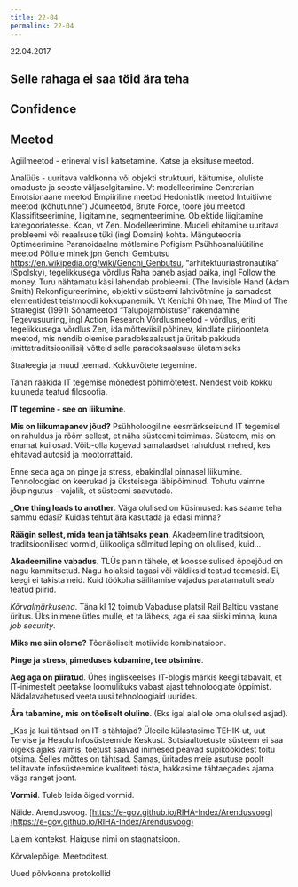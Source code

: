 ```yaml
---
title: 22-04
permalink: 22-04
---
```



22.04.2017

## Selle rahaga ei saa töid ära teha

## Confidence

## Meetod

<span color='red'>A</span>giilmeetod - erineval viisil katsetamine. Katse ja eksituse meetod. 

Analüüs - uuritava valdkonna või objekti struktuuri, käitumise, oluliste omaduste ja seoste väljaselgitamine. Vt modelleerimine
Contrarian
Emotsionaane meetod
Empiiriline meetod
Hedonistlik meetod
Intuitiivne meetod (kõhutunne”)
Jõumeetod, Brute Force, toore jõu meetod
Klassifitseerimine, liigitamine, segmenteerimine. Objektide liigitamine kategooriatesse.
Koan, vt Zen. 
Modelleerimine. Mudeli ehitamine uuritava probleemi või reaalsuse tüki (ingl Domain) kohta.
Mänguteooria
Optimeerimine
Paranoidaalne mõtlemine
Pofigism
Psühhoanalüütiline meetod
Põllule minek jpn Genchi Gembutsu https://en.wikipedia.org/wiki/Genchi_Genbutsu, “arhitektuuriastronautika” (Spolsky), tegelikkusega võrdlus 
Raha paneb asjad paika, ingl Follow the money. Turu nähtamatu käsi lahendab probleemi. (The Invisible Hand (Adam Smith) 
Rekonfigureerimine, objekti v süsteemi lahtivõtmine ja samadest elementidest teistmoodi kokkupanemik. Vt Kenichi Ohmae, The Mind of The Strategist (1991)
Sõnameetod
“Talupojamõistuse” rakendamine
Tegevusuuring, ingl Action Research 
Võrdlusmeetod - võrdlus, eriti tegelikkusega võrdlus
Zen, ida mõtteviisil põhinev, kindlate piirjoonteta meetod, mis nendib olemise paradoksaalsust ja üritab pakkuda (mittetraditsioonilisi) võtteid selle paradoksaalsuse ületamiseks



Strateegia ja muud teemad. Kokkuvõtete tegemine.


Tahan rääkida IT tegemise mõnedest põhimõtetest. Nendest võib kokku kujuneda teatud filosoofia.

__IT tegemine - see on liikumine__.

__Mis on liikumapanev jõud?__ Psühholoogiline eesmärkseisund IT tegemisel on rahuldus ja rõõm sellest, et näha süsteemi toimimas. Süsteem, mis on enamat kui osad. Võib-olla kogevad samalaadset rahuldust mehed, kes ehitavad autosid ja mootorrattaid.

Enne seda aga on pinge ja stress, ebakindlal pinnasel liikumine. Tehnoloogiad on keerukad ja üksteisega läbipõiminud. Tohutu vaimne jõupingutus - vajalik, et süsteemi saavutada.

___One thing leads to another__. Väga olulised on küsimused: kas saame teha sammu edasi? Kuidas tehtut ära kasutada ja edasi minna?

__Räägin sellest, mida tean ja tähtsaks pean__. Akadeemiline traditsioon, traditsioonilised vormid, ülikooliga sõlmitud leping on olulised, kuid...  

__Akadeemiline vabadus__. TLÜs panin tähele, et koosseisulised õppejõud on nagu kammitsetud. Nagu hoiaksid tagasi või väldiksid teatud teemasid. Ei, keegi ei takista neid. Kuid töökoha säilitamise vajadus paratamatult seab teatud piirid.

_Kõrvalmärkusena_. Täna kl 12 toimub Vabaduse platsil Rail Balticu vastane üritus. Üks inimene ütles mulle, et ta läheks, aga ei saa siiski minna, kuna _job security_.

__Miks me siin oleme?__ Tõenäoliselt motiivide kombinatsioon.

__Pinge ja stress, pimeduses kobamine, tee otsimine__.

__Aeg aga on piiratud__. Ühes ingliskeelses IT-blogis märkis keegi tabavalt, et IT-inimestelt peetakse loomulikuks vabast ajast tehnoloogiate õppimist. Nädalavahetused veeta uusi tehnoloogiaid uurides. 

__Ära tabamine, mis on tõeliselt oluline__. (Eks igal alal ole oma olulised asjad).

_Kas ja kui tähtsad on IT-s tähtajad? Üleeile külastasime TEHIK-ut, uut Tervise ja Heaolu Infosüsteemide Keskust. Sotsiaaltoetuste süsteem ei saa õigeks ajaks valmis, toetust saavad inimesed peavad supiköökidest toitu otsima. Selles mõttes on tähtsad. Samas, üritades meie asutuse poolt tellitavate infosüsteemide kvaliteeti tõsta, hakkasime tähtaegades ajama väga ranget joont.

__Vormid__. Tuleb leida õiged vormid.

Näide. Arendusvoog. [https://e-gov.github.io/RIHA-Index/Arendusvoog](https://e-gov.github.io/RIHA-Index/Arendusvoog)

Laiem kontekst. Haiguse nimi on stagnatsioon.

Kõrvalepõige. Meetoditest.

Uued põlvkonna protokollid





